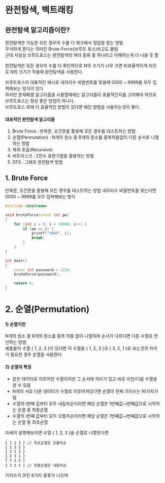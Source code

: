 # 완전탐색, 백트래킹

## 완전탐색 알고리즘이란?

완전탐색은 가능한 모든 경우의 수를 다 체크해서 정답을 찾는 방법  
무식하게 푼다는 의미인 Brute-Force(브루트 포스)라고도 불림  
근데 사실상 브루트포스는 완전탐색의 여러 종류 중 하나라고 이해하는게 더 나을 듯 함  

완전탐색은 모든 경우의 수를 다 확인하므로 N의 크기가 너무 크면 비효율적이게 되므로 N의 크기가 작을때 완전탐색을 사용한다.  

브루트포스의 대표적인 예시로 네자리수 비밀번호를 찾을때 0000 ~ 9999를 모두 입력해보는 방식이 있다  
하지만 문제해결 알고리즘을 사용할때에는 알고리즘이 효율적인지를 고려해야 하므로 브루트포스는 항상 좋은 방법이 아니다.  
브루트포스 외에 더 효율적인 방법이 있다면 해당 방법을 사용하는것이 좋다.  

#### 대표적인 완전탐색 알고리즘
1) Brute Force : 반복문, 조건문을 활용해 모든 경우를 테스트하는 방법
2) 순열(Permutation) : N개의 원소 중 R개의 원소를 중복허용없이 다른 순서로 나열하는 방법
3) 재귀 호출(Recursive)
4) 비트마스크 : 2진수 표현기법을 활용하는 방법
5) DFS : 그래프 완전탐색 방법


## 1. Brute Force

반복문, 조건문을 활용해 모든 경우를 테스트하는 방법
네자리수 비밀번호를 찾는다면 0000 ~ 9999를 모두 입력해보는 방식
```C++
#include <iostream>

void bruteForce(const int pw)
{
	for (int i = 0; i < 10000; i++) {
		if (pw == i) {
			printf("%04d", i);
			break;
		}
	}
}

int main() 
{
	const int password = 1234;
	bruteForce(password);

	return 0;
}
```


# 2. 순열(Permutation)

#### 1) 순열이란
N개의 원소 중 R개의 원소를 중복 허용 없이 나열하며 순서가 다르다면 다른 수열로 연산하는 방법  
예를들어 수열 { 1, 2, 3 }이 있다면 이 수열을 { 1, 2, 3 }과 { 3, 2, 1 }로 보는것의 차이가 필요한 경우 순열을 사용한다.  

#### 2) 순열의 특징
- 같은 데이터로 이루어진 수열이지만 그 순서에 의미가 있고 바로 이전/다음 수열을 알 수 있음  
- N개의 서로 다른 데이터가 수열로 이루어져있다면 순열의 전체 가지수는 N!가지가 됨  
- 수열의 i번째 값부터 모두 내림차순이라면 해당 순열은 1번째값~i번째값으로 시작하는 순열 중 최종순열
- 수열의 i번째 값부터 모두 오름차순이라면 해당 순열은 1번째값~i번째값으로 시작하는 순열 중 최초순열

자세히 설명해보자면 수열 { 1, 2, 3 }을 순열로 나열한다면  
```
{ 1 2 3 } // 최초순열은 오름차순
{ 1 3 2 }
{ 2 1 3 }
{ 2 3 1 }
{ 3 1 2 }
{ 3 2 1 } // 최종순열은 내림차순
```
가지수가 3!인 6가지 종류가 나오며 